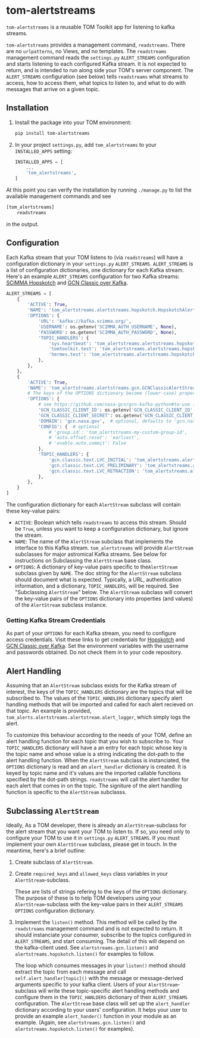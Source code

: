 # tom-alertstreams

`tom-alertstreams` is a reusable TOM Toolkit app for listening to kafka streams.

`tom-alertstreams` provides a management command, `readstreams`. There are no `urlpatterns`,
no Views, and no templates. The `readstreams` management command reads the `settings.py` `ALERT_STREAMS`
configuration and starts listening to each configured Kafka stream. It is not expected
to return, and is intended to run along side your TOM's server component. The `ALERT_STREAMS`
configuration (see below) tells `readstreams` what streams to access, how to access them,
what topics to listen to, and what to do with messages that arrive on a given topic.

## Installation

1. Install the package into your TOM environment:
    ```bash
    pip install tom-alertstreams
   ```

2. In your project `settings.py`, add `tom_alertstreams` to your `INSTALLED_APPS` setting:

    ```python
    INSTALLED_APPS = [
        ...
        'tom_alertstreams',
    ]
    ```

At this point you can verify the installation by running `./manage.py` to list the available
management commands and see

   ```bash
   [tom_alertstreams]
       readstreams
   ```
in the output.

## Configuration

Each Kafka stream that your TOM listens to (via `readstreams`) will have a configuration dictionary
in your `settings.py` `ALERT_STREAMS`. `ALERT_STREAMS` is a list of configuration dictionaries, one
dictionary for each Kafka stream. Here's an example `ALERT_STREAMS` configuration for two Kafka streams:
[SCiMMA Hopskotch](https://scimma.org/hopskotch.html) and
[GCN Classic over Kafka](https://gcn.nasa.gov/quickstart).

```python
ALERT_STREAMS = [
    {
        'ACTIVE': True,
        'NAME': 'tom_alertstreams.alertstreams.hopskotch.HopskotchAlertStream',
        'OPTIONS': {
            'URL': 'kafka://kafka.scimma.org/',
            'USERNAME': os.getenv('SCIMMA_AUTH_USERNAME', None),
            'PASSWORD': os.getenv('SCIMMA_AUTH_PASSWORD', None),
            'TOPIC_HANDLERS': {
                'sys.heartbeat': 'tom_alertstreams.alertstreams.hopskotch.heartbeat_handler',
                'tomtoolkit.test': 'tom_alertstreams.alertstreams.hopskotch.alert_logger',
                'hermes.test': 'tom_alertstreams.alertstreams.hopskotch.alert_logger',
            },
        },
    },
    {
        'ACTIVE': True,
        'NAME': 'tom_alertstreams.alertstreams.gcn.GCNClassicAlertStream',
        # The keys of the OPTIONS dictionary become (lower-case) properties of the AlertStream instance.
        'OPTIONS': {
            # see https://github.com/nasa-gcn/gcn-kafka-python#to-use for configuration details.
            'GCN_CLASSIC_CLIENT_ID': os.getenv('GCN_CLASSIC_CLIENT_ID', None),
            'GCN_CLASSIC_CLIENT_SECRET': os.getenv('GCN_CLASSIC_CLIENT_SECRET', None),
            'DOMAIN': 'gcn.nasa.gov',  # optional, defaults to 'gcn.nasa.gov'
            'CONFIG': {  # optional
                # 'group.id': 'tom_alertstreams-my-custom-group-id',
                # 'auto.offset.reset': 'earliest',
                # 'enable.auto.commit': False
            },
            'TOPIC_HANDLERS': {
                'gcn.classic.text.LVC_INITIAL': 'tom_alertstreams.alertstreams.alertstream.alert_logger',
                'gcn.classic.text.LVC_PRELIMINARY': 'tom_alertstreams.alertstreams.alertstream.alert_logger',
                'gcn.classic.text.LVC_RETRACTION': 'tom_alertstreams.alertstreams.alertstream.alert_logger',
            },
        },
    }
]
```

The configuration dictionary for each `AlertStream` subclass will contain these key-value pairs:
* `ACTIVE`: Boolean which tells `readstreams` to access this stream. Should be `True`, unless you want to
keep a configuration dictionary, but ignore the stream.
* `NAME`: The name of the `AlertStream` subclass that implements the interface to this Kafka stream. `tom_alertstreams`
will provide `AlertStream` subclasses for major astromical Kafka streams. See below for instructions on Subclassing
the `AlertStream` base class.
* `OPTIONS`: A dictionary of key-value pairs specific to the`AlertStream` subclass given by `NAME`. The doc string for
the `AlertStream` subclass should document what is expected. Typically, a URL, authentication information, and a
dictionary, `TOPIC_HANDLERS`, will be required. See "Subclassing `AlertStream`" below. The `AlertStream` subclass will
convert the key-value pairs of the `OPTIONS` dictionary into properties (and values) of the `AlertStream` subclass
instance.

### Getting Kafka Stream Credentials
As part of your `OPTIONS` for each Kafka stream, you need to configure access credentials. Visit these links
to get credentials for [Hopskotch](https://hop.scimma.org/) and [GCN Classic over Kafka](https://gcn.nasa.gov/quickstart).
Set the environment variables with the username and passwords obtained. Do not check them in to your code repository.


## Alert Handling

Assuming that an `AlertStream` subclass exists for the Kafka stream of interest,
the keys of the `TOPIC_HANDLERS` dictionary are the topics that will be subscribed to. The values
of the `TOPIC_HANDLERS` dictionary specify alert handling methods that will be imported and called
for each alert recieved on that topic. An example is provided,
`tom_alerts.alertstreams.alertstream.alert_logger`, which simply logs the alert.

To customize this behaviour according to the needs of your TOM, define an alert handling function for each
topic that you wish to subscribe to. Your `TOPIC_HANDLERS` dictionary will have a an entry for each topic
whose key is the topic name and whose value is a string indicating the dot-path to the alert handling function.
When the `AlertStream` subclass is instanciated, the `OPTIONS` dictionary is read and an `alert_handler`
dictionary is created. It is keyed by topic name and it's values are the imported callable functions specified by the
dot-path strings. `readstreams` will call the alert handler for each alert that comes in on the topic. The signiture
of the alert handling function is specific to the `AlertStream` subclasss.

## Subclassing `AlertStream`

Ideally, As a TOM developer, there is already an `AlertStream`-subclass for the alert stream that you
want your TOM to listen to. If so, you need only to configure your TOM to use it in  `settings.py`
`ALERT_STREAMS`. If you must implement your own `AlertStream` subclass, please get in touch. In the meantime, here's a brief outline:

1. Create subclass of `AlertStream`.

2. Create `required_keys` and `allowed_keys` class variables in your `AlertStream`-subclass.

   These are lists of strings refering to the keys of the `OPTIONS` dictionary. The purpose of these is to
   help TOM developers using your `AlertStream`-subclass with the key-value pairs in their `ALERT_STREAMS`
  `OPTIONS` configuration dictionary.

3. Implement the `listen()` method.
   This method will be called by the `readstreams` management command and is not expected to return. It
   should instanciate your consumer, subscribe to the topics configured in `ALERT_STREAMS`, and start
   consuming. The detail of this will depend on the kafka-client used. See `alertstreams.gcn.listen()`
   and `alertstreams.hopskotch.listen()` for examples to follow.
   
   The loop which consumes messages in your `listen()` method should extract the topic from each message
   and call `self.alert_handler[topic]()` with the message or message-derived arguments specific to your
   kafka client. Users of your `AlertStream`-subclass will write these topic-specific alert handling methods
   and configure them in the `TOPIC_HANLDERS` dictionary of their `ALERT_STREAMS` configuration.
   The `AlertStream` base class will set up the `alert_handler` dictionary according to your users'
   configuration. It helps your user to provide an example `alert_hander()` function in your module as
   an example. (Again, see `alertstreams.gcn.listen()` and `alertstreams.hopskotch.listen()` for examples).
